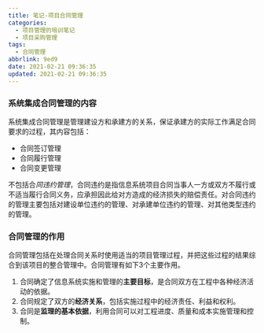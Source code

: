 ```yaml
---
title: 笔记-项目合同管理
categories:
  - 项目管理的培训笔记
  - 项目采购管理
tags:
  - 合同管理
abbrlink: 9ed9
date: 2021-02-21 09:36:35
updated: 2021-02-21 09:36:35
---
```


### 系统集成合同管理的内容

系统集成合同管理是管理建设方和承建方的关系，保证承建方的实际工作满足合同要求的过程，其内容包括：

- 合同签订管理
- 合同履行管理
- 合同变更管理

不包括合*同违约管理*，合同违约是指信息系统项目合同当事人一方或双方不履行或不适当履行合同义务，应承担因此给对方造成的经济损失的赔偿责任。对合同违约的管理主要包括对建设单位违约的管理、对承建单位违约的管理、对其他类型违约的管理。

### 合同管理的作用

合同管理包括在处理合同关系时使用适当的项目管理过程，并把这些过程的结果综合到该项目的整合管理中。合同管理有如下3个主要作用。

1. 合同确定了信息系统实施和管理的**主要目标**，是合同双方在工程中各种经济活动的依据。
2. 合同规定了双方的**经济关系**，包括实施过程中的经济责任、利益和权利。
3. 合同是**监理的基本依据**，利用合同可以对工程进度、质量和成本实施管理和控制。
